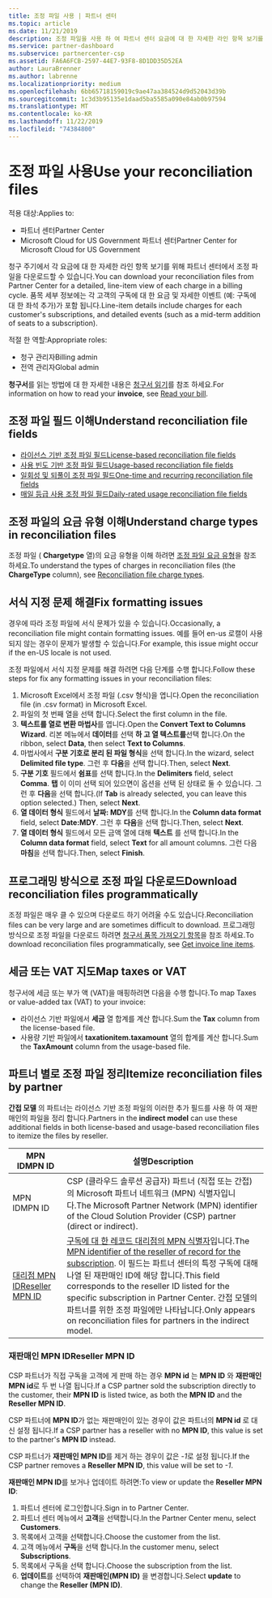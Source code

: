 ```yaml
---
title: 조정 파일 사용 | 파트너 센터
ms.topic: article
ms.date: 11/21/2019
description: 조정 파일을 사용 하 여 파트너 센터 요금에 대 한 자세한 라인 항목 보기를 이해 합니다.
ms.service: partner-dashboard
ms.subservice: partnercenter-csp
ms.assetid: FA6A6FCB-2597-44E7-93F8-8D1DD35D52EA
author: LauraBrenner
ms.author: labrenne
ms.localizationpriority: medium
ms.openlocfilehash: 6bb65718159019c9ae47aa384524d9d52043d39b
ms.sourcegitcommit: 1c3d3b95135e1daad5ba5585a090e84ab0b97594
ms.translationtype: MT
ms.contentlocale: ko-KR
ms.lasthandoff: 11/22/2019
ms.locfileid: "74384800"
---
```

# <a name="use-your-reconciliation-files"></a><span data-ttu-id="77fd9-103">조정 파일 사용</span><span class="sxs-lookup"><span data-stu-id="77fd9-103">Use your reconciliation files</span></span>

<span data-ttu-id="77fd9-104">적용 대상:</span><span class="sxs-lookup"><span data-stu-id="77fd9-104">Applies to:</span></span>

- <span data-ttu-id="77fd9-105">파트너 센터</span><span class="sxs-lookup"><span data-stu-id="77fd9-105">Partner Center</span></span>
- <span data-ttu-id="77fd9-106">Microsoft Cloud for US Government 파트너 센터</span><span class="sxs-lookup"><span data-stu-id="77fd9-106">Partner Center for Microsoft Cloud for US Government</span></span>

<span data-ttu-id="77fd9-107">청구 주기에서 각 요금에 대 한 자세한 라인 항목 보기를 위해 파트너 센터에서 조정 파일을 다운로드할 수 있습니다.</span><span class="sxs-lookup"><span data-stu-id="77fd9-107">You can download your reconciliation files from Partner Center for a detailed, line-item view of each charge in a billing cycle.</span></span> <span data-ttu-id="77fd9-108">품목 세부 정보에는 각 고객의 구독에 대 한 요금 및 자세한 이벤트 (예: 구독에 대 한 좌석 추가)가 포함 됩니다.</span><span class="sxs-lookup"><span data-stu-id="77fd9-108">Line-item details include charges for each customer's subscriptions, and detailed events (such as a mid-term addition of seats to a subscription).</span></span>

<span data-ttu-id="77fd9-109">적절 한 역할:</span><span class="sxs-lookup"><span data-stu-id="77fd9-109">Appropriate roles:</span></span>

- <span data-ttu-id="77fd9-110">청구 관리자</span><span class="sxs-lookup"><span data-stu-id="77fd9-110">Billing admin</span></span>
- <span data-ttu-id="77fd9-111">전역 관리자</span><span class="sxs-lookup"><span data-stu-id="77fd9-111">Global admin</span></span>

<span data-ttu-id="77fd9-112">**청구서**를 읽는 방법에 대 한 자세한 내용은 [청구서 읽기](read-your-bill.md)를 참조 하세요.</span><span class="sxs-lookup"><span data-stu-id="77fd9-112">For information on how to read your **invoice**, see [Read your bill](read-your-bill.md).</span></span>

## <a name="understand-reconciliation-file-fields"></a><span data-ttu-id="77fd9-113">조정 파일 필드 이해</span><span class="sxs-lookup"><span data-stu-id="77fd9-113">Understand reconciliation file fields</span></span>

- [<span data-ttu-id="77fd9-114">라이선스 기반 조정 파일 필드</span><span class="sxs-lookup"><span data-stu-id="77fd9-114">License-based reconciliation file fields</span></span>](license-based-recon-files.md)
- [<span data-ttu-id="77fd9-115">사용 빈도 기반 조정 파일 필드</span><span class="sxs-lookup"><span data-stu-id="77fd9-115">Usage-based reconciliation file fields</span></span>](usage-based-recon-files.md)
- [<span data-ttu-id="77fd9-116">일회성 및 되풀이 조정 파일 필드</span><span class="sxs-lookup"><span data-stu-id="77fd9-116">One-time and recurring reconciliation file fields</span></span>](one-time-recurring-recon-files.md)
- [<span data-ttu-id="77fd9-117">매일 등급 사용 조정 파일 필드</span><span class="sxs-lookup"><span data-stu-id="77fd9-117">Daily-rated usage reconciliation file fields</span></span>](daily-rated-usage-recon-files.md)

## <a name="understand-charge-types-in-reconciliation-files"></a><span data-ttu-id="77fd9-118">조정 파일의 요금 유형 이해</span><span class="sxs-lookup"><span data-stu-id="77fd9-118">Understand charge types in reconciliation files</span></span>

<span data-ttu-id="77fd9-119">조정 파일 ( **Chargetype** 열)의 요금 유형을 이해 하려면 [조정 파일 요금 유형](recon-file-charge-types.md)을 참조 하세요.</span><span class="sxs-lookup"><span data-stu-id="77fd9-119">To understand the types of charges in reconciliation files (the **ChargeType** column), see [Reconciliation file charge types](recon-file-charge-types.md).</span></span>

## <a name="fix-formatting-issues"></a><span data-ttu-id="77fd9-120">서식 지정 문제 해결</span><span class="sxs-lookup"><span data-stu-id="77fd9-120">Fix formatting issues</span></span>

<span data-ttu-id="77fd9-121">경우에 따라 조정 파일에 서식 문제가 있을 수 있습니다.</span><span class="sxs-lookup"><span data-stu-id="77fd9-121">Occasionally, a reconciliation file might contain formatting issues.</span></span> <span data-ttu-id="77fd9-122">예를 들어 en-us 로캘이 사용 되지 않는 경우이 문제가 발생할 수 있습니다.</span><span class="sxs-lookup"><span data-stu-id="77fd9-122">For example, this issue might occur if the en-US locale is not used.</span></span>

<span data-ttu-id="77fd9-123">조정 파일에서 서식 지정 문제를 해결 하려면 다음 단계를 수행 합니다.</span><span class="sxs-lookup"><span data-stu-id="77fd9-123">Follow these steps for fix any formatting issues in your reconciliation files:</span></span>

1. <span data-ttu-id="77fd9-124">Microsoft Excel에서 조정 파일 (.csv 형식)을 엽니다.</span><span class="sxs-lookup"><span data-stu-id="77fd9-124">Open the reconciliation file (in .csv format) in Microsoft Excel.</span></span>
2. <span data-ttu-id="77fd9-125">파일의 첫 번째 열을 선택 합니다.</span><span class="sxs-lookup"><span data-stu-id="77fd9-125">Select the first column in the file.</span></span>
3. <span data-ttu-id="77fd9-126">**텍스트를 열로 변환 마법사**를 엽니다.</span><span class="sxs-lookup"><span data-stu-id="77fd9-126">Open the **Convert Text to Columns Wizard**.</span></span> <span data-ttu-id="77fd9-127">리본 메뉴에서 **데이터**를 선택 **하 고 열 텍스트를**선택 합니다.</span><span class="sxs-lookup"><span data-stu-id="77fd9-127">On the ribbon, select **Data**, then select **Text to Columns**.</span></span>
4. <span data-ttu-id="77fd9-128">마법사에서 **구분 기호로 분리 된 파일 형식**을 선택 합니다.</span><span class="sxs-lookup"><span data-stu-id="77fd9-128">In the wizard, select **Delimited file type**.</span></span> <span data-ttu-id="77fd9-129">그런 후 **다음**을 선택 합니다.</span><span class="sxs-lookup"><span data-stu-id="77fd9-129">Then, select **Next**.</span></span>
5. <span data-ttu-id="77fd9-130">**구분 기호** 필드에서 **쉼표**를 선택 합니다.</span><span class="sxs-lookup"><span data-stu-id="77fd9-130">In the **Delimiters** field, select **Comma**.</span></span> <span data-ttu-id="77fd9-131">**탭** 이 이미 선택 되어 있으면이 옵션을 선택 된 상태로 둘 수 있습니다. 그런 후 **다음**을 선택 합니다.</span><span class="sxs-lookup"><span data-stu-id="77fd9-131">(If **Tab** is already selected, you can leave this option selected.) Then, select **Next**.</span></span>
6. <span data-ttu-id="77fd9-132">**열 데이터 형식** 필드에서 **날짜: MDY**를 선택 합니다.</span><span class="sxs-lookup"><span data-stu-id="77fd9-132">In the **Column data format** field, select **Date:MDY**.</span></span> <span data-ttu-id="77fd9-133">그런 후 **다음**을 선택 합니다.</span><span class="sxs-lookup"><span data-stu-id="77fd9-133">Then, select **Next**.</span></span>
7. <span data-ttu-id="77fd9-134">**열 데이터 형식** 필드에서 모든 금액 열에 대해 **텍스트** 를 선택 합니다.</span><span class="sxs-lookup"><span data-stu-id="77fd9-134">In the **Column data format** field, select **Text** for all amount columns.</span></span> <span data-ttu-id="77fd9-135">그런 다음 **마침**을 선택 합니다.</span><span class="sxs-lookup"><span data-stu-id="77fd9-135">Then, select **Finish**.</span></span>

## <a name="download-reconciliation-files-programmatically"></a><span data-ttu-id="77fd9-136">프로그래밍 방식으로 조정 파일 다운로드</span><span class="sxs-lookup"><span data-stu-id="77fd9-136">Download reconciliation files programmatically</span></span>

<span data-ttu-id="77fd9-137">조정 파일은 매우 클 수 있으며 다운로드 하기 어려울 수도 있습니다.</span><span class="sxs-lookup"><span data-stu-id="77fd9-137">Reconciliation files can be very large and are sometimes difficult to download.</span></span> <span data-ttu-id="77fd9-138">프로그래밍 방식으로 조정 파일을 다운로드 하려면 [청구서 품목 가져오기 항목](https://docs.microsoft.com/partner-center/develop/get-invoiceline-items)을 참조 하세요.</span><span class="sxs-lookup"><span data-stu-id="77fd9-138">To download reconciliation files programmatically, see [Get invoice line items](https://docs.microsoft.com/partner-center/develop/get-invoiceline-items).</span></span>

## <a name="map-taxes-or-vat"></a><span data-ttu-id="77fd9-139">세금 또는 VAT 지도</span><span class="sxs-lookup"><span data-stu-id="77fd9-139">Map taxes or VAT</span></span>

<span data-ttu-id="77fd9-140">청구서에 세금 또는 부가 액 (VAT)을 매핑하려면 다음을 수행 합니다.</span><span class="sxs-lookup"><span data-stu-id="77fd9-140">To map Taxes or value-added tax (VAT) to your invoice:</span></span>

- <span data-ttu-id="77fd9-141">라이선스 기반 파일에서 **세금** 열 합계를 계산 합니다.</span><span class="sxs-lookup"><span data-stu-id="77fd9-141">Sum the **Tax** column from the license-based file.</span></span>
- <span data-ttu-id="77fd9-142">사용량 기반 파일에서 **taxationitem.taxamount** 열의 합계를 계산 합니다.</span><span class="sxs-lookup"><span data-stu-id="77fd9-142">Sum the **TaxAmount** column from the usage-based file.</span></span>

## <a name="itemize-reconciliation-files-by-partner"></a><span data-ttu-id="77fd9-143">파트너 별로 조정 파일 정리</span><span class="sxs-lookup"><span data-stu-id="77fd9-143">Itemize reconciliation files by partner</span></span>

<span data-ttu-id="77fd9-144">**간접 모델** 의 파트너는 라이선스 기반 조정 파일의 이러한 추가 필드를 사용 하 여 재판매인의 파일을 정리 합니다.</span><span class="sxs-lookup"><span data-stu-id="77fd9-144">Partners in the **indirect model** can use these additional fields in both license-based and usage-based reconciliation files to itemize the files by reseller.</span></span>

| <span data-ttu-id="77fd9-145">MPN ID</span><span class="sxs-lookup"><span data-stu-id="77fd9-145">MPN ID</span></span> | <span data-ttu-id="77fd9-146">설명</span><span class="sxs-lookup"><span data-stu-id="77fd9-146">Description</span></span> |
| ------ | ----------- |
| <span data-ttu-id="77fd9-147">MPN ID</span><span class="sxs-lookup"><span data-stu-id="77fd9-147">MPN ID</span></span> | <span data-ttu-id="77fd9-148">CSP (클라우드 솔루션 공급자) 파트너 (직접 또는 간접)의 Microsoft 파트너 네트워크 (MPN) 식별자입니다.</span><span class="sxs-lookup"><span data-stu-id="77fd9-148">The Microsoft Partner Network (MPN) identifier of the Cloud Solution Provider (CSP) partner (direct or indirect).</span></span> |
| [<span data-ttu-id="77fd9-149">대리점 MPN ID</span><span class="sxs-lookup"><span data-stu-id="77fd9-149">Reseller MPN ID</span></span>](#reseller-mpn-id) | <span data-ttu-id="77fd9-150">[구독에 대 한 레코드 대리점의 MPN 식별자](#reseller-mpn-id)입니다.</span><span class="sxs-lookup"><span data-stu-id="77fd9-150">The [MPN identifier of the reseller of record for the subscription](#reseller-mpn-id).</span></span> <span data-ttu-id="77fd9-151">이 필드는 파트너 센터의 특정 구독에 대해 나열 된 재판매인 ID에 해당 합니다.</span><span class="sxs-lookup"><span data-stu-id="77fd9-151">This field corresponds to the reseller ID listed for the specific subscription in Partner Center.</span></span> <span data-ttu-id="77fd9-152">간접 모델의 파트너를 위한 조정 파일에만 나타납니다.</span><span class="sxs-lookup"><span data-stu-id="77fd9-152">Only appears on reconciliation files for partners in the indirect model.</span></span> |

### <a name="reseller-mpn-id"></a><span data-ttu-id="77fd9-153">재판매인 MPN ID</span><span class="sxs-lookup"><span data-stu-id="77fd9-153">Reseller MPN ID</span></span>

<span data-ttu-id="77fd9-154">CSP 파트너가 직접 구독을 고객에 게 판매 하는 경우 **MPN id** 는 **MPN ID** 와 **재판매인 MPN id**로 두 번 나열 됩니다.</span><span class="sxs-lookup"><span data-stu-id="77fd9-154">If a CSP partner sold the subscription directly to the customer, their **MPN ID** is listed twice, as both the **MPN ID** and the **Reseller MPN ID**.</span></span>

<span data-ttu-id="77fd9-155">CSP 파트너에 **MPN ID**가 없는 재판매인이 있는 경우이 값은 파트너의 **MPN id** 로 대신 설정 됩니다.</span><span class="sxs-lookup"><span data-stu-id="77fd9-155">If a CSP partner has a reseller with no **MPN ID**, this value is set to the partner's **MPN ID** instead.</span></span>

<span data-ttu-id="77fd9-156">CSP 파트너가 **재판매인 MPN ID**를 제거 하는 경우이 값은 *-1*로 설정 됩니다.</span><span class="sxs-lookup"><span data-stu-id="77fd9-156">If the CSP partner removes a **Reseller MPN ID**, this value will be set to *-1*.</span></span>

<span data-ttu-id="77fd9-157">**재판매인 MPN ID**를 보거나 업데이트 하려면:</span><span class="sxs-lookup"><span data-stu-id="77fd9-157">To view or update the **Reseller MPN ID**:</span></span>

1. <span data-ttu-id="77fd9-158">파트너 센터에 로그인합니다.</span><span class="sxs-lookup"><span data-stu-id="77fd9-158">Sign in to Partner Center.</span></span>
2. <span data-ttu-id="77fd9-159">파트너 센터 메뉴에서 **고객**을 선택합니다.</span><span class="sxs-lookup"><span data-stu-id="77fd9-159">In the Partner Center menu, select **Customers**.</span></span>
3. <span data-ttu-id="77fd9-160">목록에서 고객을 선택합니다.</span><span class="sxs-lookup"><span data-stu-id="77fd9-160">Choose the customer from the list.</span></span>
4. <span data-ttu-id="77fd9-161">고객 메뉴에서 **구독**을 선택 합니다.</span><span class="sxs-lookup"><span data-stu-id="77fd9-161">In the customer menu, select **Subscriptions**.</span></span>
5. <span data-ttu-id="77fd9-162">목록에서 구독을 선택 합니다.</span><span class="sxs-lookup"><span data-stu-id="77fd9-162">Choose the subscription from the list.</span></span>
6. <span data-ttu-id="77fd9-163">**업데이트**를 선택하여 **재판매인(MPN ID)** 을 변경합니다.</span><span class="sxs-lookup"><span data-stu-id="77fd9-163">Select **update** to change the **Reseller (MPN ID)**.</span></span>
